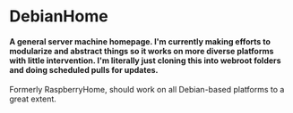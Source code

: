 DebianHome
=============

#### A general server machine homepage. I'm currently making efforts to modularize and abstract things so it works on more diverse platforms with little intervention. I'm literally just cloning this into webroot folders and doing scheduled pulls for updates.

Formerly RaspberryHome, should work on all Debian-based platforms to a great extent.
